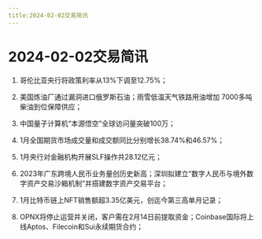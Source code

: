 ```yaml
---
title:2024-02-02交易简讯
---
```

# 2024-02-02交易简讯

1. 哥伦比亚央行将政策利率从13%下调至12.75%；

2. 美国炼油厂通过漏洞进口俄罗斯石油；雨雪低温天气铁路用油增加 7000多吨柴油到位保障供应；

3. 中国量子计算机“本源悟空”全球访问量突破100万；

4. 1月全国期货市场成交量和成交额同比分别增长38.74%和46.57%；

5. 1月央行对金融机构开展SLF操作共28.12亿元；

6. 2023年广东跨境人民币业务量创历史新高；深圳拟建立“数字人民币与境外数字资产交易沙箱机制”并搭建数字资产交易平台；

7. 1月比特币链上NFT销售额超3.35亿美元，创迄今第三高单月记录；

8. OPNX将停止运营并关闭，客户需在2月14日前提取资金；Coinbase国际将上线Aptos、Filecoin和Sui永续期货合约；